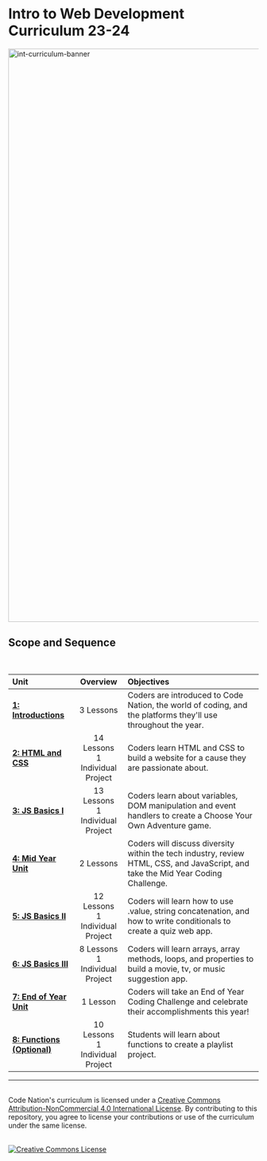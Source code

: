 # Intro to Web Development Curriculum 23-24

<img src="https://live.staticflickr.com/65535/53025577379_9a48ebd602_k.jpg" width="2048" height="1152" alt="int-curriculum-banner"/>
  

## Scope and Sequence

<br>

| Unit | Overview | Objectives |
| :--------------------------------------------------- | :----------------------------------------------: | :--------------------------------------------------------------------------------------------------------------------------------------------------------------------------------------------------------------------------------------------------------------------------------------------------------------------------------------------------------------------------------------------------------------------------------------------------------------------------------------------------------------------------------------------------------------------------------------------------------------------------------------------------------------- |
| [**1: Introductions**](/***intro-to-web-dev/unit-1/) | 3 Lessons | Coders are introduced to Code Nation, the world of coding, and the platforms they'll use throughout the year. |
| [**2: HTML and CSS**](/***intro-to-web-dev/unit-1/) | 14 Lessons<br>1 Individual Project | Coders learn HTML and CSS to build a website for a cause they are passionate about. |
| [**3: JS Basics I**](units/unit3) | 13 Lessons<br>1 Individual Project | Coders learn about variables, DOM manipulation and event handlers to create a Choose Your Own Adventure game. |
| [**4: Mid Year Unit**](units/unit4) | 2 Lessons | Coders will discuss diversity within the tech industry, review HTML, CSS, and JavaScript, and take the Mid Year Coding Challenge. |
| [**5: JS Basics II**](units/unit5) | 12 Lessons<br>1 Individual Project | Coders will learn how to use .value, string concatenation, and how to write conditionals to create a quiz web app. |
| [**6: JS Basics III**](units/unit6) | 8 Lessons<br>1 Individual Project | Coders will learn arrays, array methods, loops, and properties to build a movie, tv, or music suggestion app. |
| [**7: End of Year Unit**](units/unit7) | 1 Lesson | Coders will take an End of Year Coding Challenge and celebrate their accomplishments this year! |
| [**8: Functions (Optional)**](units/unit8) | 10 Lessons<br>1 Individual Project | Students will learn about functions to create a playlist project. |

---

<br>
Code Nation's curriculum is licensed under a <a rel="license" href="http://creativecommons.org/licenses/by-nc/4.0/">Creative Commons Attribution-NonCommercial 4.0 International License</a>. By contributing to this repository, you agree to license your contributions or use of the curriculum under the same license.

<br>
<br>

<a rel="license" href="http://creativecommons.org/licenses/by-nc/4.0/"><img alt="Creative Commons License" style="border-width:0" src="https://i.creativecommons.org/l/by-nc/4.0/88x31.png" /></a>
